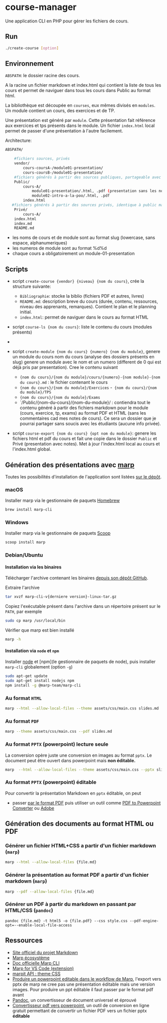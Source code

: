 # course-manager

Une application CLI en PHP pour gérer les fichiers de cours.


## Run

~~~bash
./create-course [option]
~~~

## Environnement

`ABSPATH`: le dossier racine des cours.

A la racine un fichier markdown et index.html qui contient la liste de tous les cours et permet de naviguer dans tous les cours dans Public au format html.

La bibliothèque est découpée en `courses`, eux mêmes divisés en `modules`. Un module contient un cours, des exercices et de TP.

Une présentation est généré par `module`. Cette présentation fait référence aux exercices et tps présents dans le module. Un fichier `index.html` local permet de passer d'une présentation à l'autre facilement.

Architecture:

~~~bash
ABSPATH/

    #fichiers sources, privés
    vendor/
        cours-coursA-/module01-presentation/
        cours-coursB-/module01-presentation/
    #fichiers générés à partir des sources publiques, partageable avec les étudiants, presentations sans notes
    Public/
        cours-A/
            module01-presentation/.html, .pdf (presentation sans les notes de présentation, notes de cours)
            module02-intro-a-la-poo/.html, .pdf
        index.html
   #fichiers générés à partir des sources privés, identique à public mais avec les présentations+notes
    Privé/
        cours-A/
    index.html
    index.md
    README.md
~~~

- les noms de cours et de module sont au format slug (lowercase, sans espace, alphanumeriques)
- les numeros de module sont au format %d%d
- chaque cours a obligatoirement un module-01-presentation

## Scripts

- script `create-course {vendor} {niveau} {nom du cours}`, crée la structure suivante:
    - `Bibliographie`: stocke la biblio (fichiers PDF et autres, livres)
    - `README.md`: description breve du cours (durée, contenu, ressources, niveau des apprenants, remarques). Contient le plan et le planning initial.
    - `index.html`: permet de naviguer dans le cours au format HTML

- script `course-ls {nom du cours}`: liste le contenu du cours (modules présents)
- 
- script `create-module {nom du cours} {numero} {nom du module}`, genere un module du cours nom du cours (analyse des dossiers présents en slug) genere un module avec le nom et un numero (different de 0 qui est déjà pris par presentation). Cree le contenu suivant
    - `{nom du cours}/{nom du module}/cours/{numero}-{nom module}-{nom du cours}.md` : le fichier contenant le cours
    - `{nom du cours}/{nom du module}/Exercices`
    -` {nom du cours}/{nom du module}/TPS`
    - `{nom du cours}/{nom du module}/Exams`
    - `/Public/{nom-du-cours}/{nom-du-module}/ : contiendra tout le contenu généré à partir des fichiers markdown pour le module (cours, exercice, tp, exams) au format PDF et HTML (sans les commentaires cad mes notes de cours). Ce sera un dossier que je pourrai partager sans soucis avec les étudiants (aucune info privée).

- script `course-export {nom du cours} {opt nom du module}`: genere les fichiers html et pdf du cours et fait une copie dans le dossier `Public` et Privé (presentation avec notes). Met à jour l'index.html local au cours et l'index.html global.

## Génération des présentations avec [marp](https://marp.app)

Toutes les possibilités d'installation de l'application sont listées [sur le dépôt](https://github.com/marp-team/marp-cli).

### macOS

Installer marp via le gestionnaire de paquets [Homebrew](https://brew.sh/index_fr)

~~~bash
brew install marp-cli
~~~

### Windows

Installer marp via le gestionnaire de paquets [Scoop](https://scoop.sh/)

~~~bash
scoop install marp
~~~

### Debian/Ubuntu

#### Installation via les binaires

Télécharger l'archive contenant les binaires [depuis son dépôt GitHub](https://github.com/marp-team/marp-cli/releases).

Extraire l'archive

~~~bash
tar xvzf marp-cli-v{derniere version}-linux-tar.gz
~~~

Copiez l'exécutable présent dans l'archive dans un répertoire présent sur le `PATH`, par exemple

~~~bash
sudo cp marp /usr/local/bin
~~~

Vérifier que marp est bien installé

~~~bash
marp -h
~~~

#### Installation via `node` et `npm`

Installer [node](https://packages.debian.org/fr/sid/nodejs) et [npm](le gestionnaire de paquets de node), puis installer `marp-cli` globalement (option `-g`)

~~~bash
sudo apt-get update
sudo apt-get install nodejs npm
npm install -g @marp-team/marp-cli
~~~

### Au format `HTML`

~~~bash
marp --html --allow-local-files --theme assets/css/main.css slides.md
~~~

### Au format `PDF`

~~~bash
marp --theme assets/css/main.css --pdf slides.md
~~~

### Au format `PPTX` (powerpoint) **lecture seule**

La conversion opère juste une conversion en images au format `pptx`. Le document peut être ouvert dans powerpoint mais **non éditable.**

~~~bash
marp  --html --allow-local-files --theme assets/css/main.css --pptx slides.md
~~~

### Au format `PPTX` (powerpoint) **éditable**

Pour convertir la présentation Markdown en `pptx` éditable, on peut 

- passer [par le format PDF](#au-format-pdf) puis utiliser un outil comme [PDF to Powerpoint Converter](https://pdf.online/pdf-to-powerpoint-converter) ou [Adobe](https://www.adobe.com/acrobat/online/pdf-to-ppt.html)


## Génération des documents au format HTML ou PDF

### Générer un fichier HTML+CSS a partir d'un fichier markdown (`marp`)

~~~bash
marp --html --allow-local-files {file.md}
~~~

### Générer la présentation au format PDF a partir d'un fichier markdown (`marp`)

~~~bash
marp --pdf --allow-local-files {file.md}
~~~

### Générer un PDF à partir du markdown en passant par HTML/CSS (`pandoc`)

~~~
pandoc {file.md} -t html5 -o {file.pdf} --css style.css --pdf-engine-opt=--enable-local-file-access
~~~

## Ressources

- [Site officiel du projet Markdown](https://daringfireball.net/projects/markdown/)
- [Marp écosystème](https://marp.app/)
- [Doc officielle Marp CLI](https://github.com/marp-team/marp-cli)
- [Marp for VS Code (extension)](https://marketplace.visualstudio.com/items?itemName=marp-team.marp-vscode)
- [marpit API : theme CSS](https://marpit.marp.app/theme-css)
- [Produire un powerpoint editable dans le workflow de Marp](https://github.com/marp-team/marp/discussions/82), l'export vers pptx de marp ne cree pas une présentation éditable mais une version images. Pour produire un ppt éditable il faut passer par le format pdf avant
- [Pandoc](https://pandoc.org/index.html), un convertisseur de document universel et éprouvé
- [Convertisseur pdf vers powerpoint](https://pdf.online/pdf-to-powerpoint-converter), un outil de conversion en ligne gratuit permettant de convertir un fichier PDF vers un fichier pptx **éditable**


